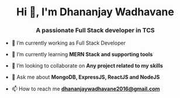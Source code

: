 <h1 align="center">Hi 👋, I'm Dhananjay Wadhavane</h1>
<h3 align="center">A passionate Full Stack developer in TCS</h3>


- 🔭 I’m currently working as Full Stack Developer

- 🌱 I’m currently learning **MERN Stack and supporting tools**

- 👯 I’m looking to collaborate on **Any project related to my skills**

- 💬 Ask me about **MongoDB, ExpressJS, ReactJS and NodeJS**

- 📫 How to reach me **dhananjaywadhavane2016@gmail.com**
